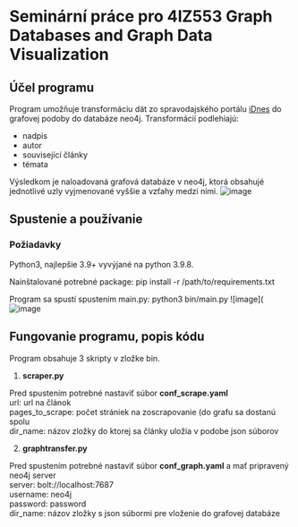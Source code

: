 # Seminární práce pro 4IZ553 Graph Databases and Graph Data Visualization

## Účel programu

Program umožňuje transformáciu dát zo spravodajského portálu [iDnes](https://www.iDnes.cz/) do grafovej podoby do databáze neo4j. Transformácií podlehiajú:

- nadpis
- autor
- související články
- témata

Výsledkom je naloadovaná grafová databáze v neo4j, ktorá obsahujé jednotlivé uzly vyjmenované vyššie a vzťahy medzi nimi.
![image](https://user-images.githubusercontent.com/61296627/141763100-cf484c53-e69c-4706-a550-3e3d147d08d5.png)

## Spustenie a používanie

### Požiadavky
Python3, najlepšie 3.9+ vyvýjané na python 3.9.8.

Nainštalované potrebné package: pip install -r /path/to/requirements.txt

Program sa spustí spustením main.py: python3 bin/main.py
![image](![image](https://user-images.githubusercontent.com/61296627/142956519-2039b77a-2bee-4c59-af31-ee06c46f0e50.png)


## Fungovanie programu, popis kódu
Program obsahuje 3 skripty v zložke bin. 
1) **scraper.py**

Pred spustením potrebné nastaviť súbor **conf_scrape.yaml**\
url: url na článok\
pages_to_scrape: počet strániek na zoscrapovanie (do grafu sa dostanú spolu\
dir_name: názov zložky do ktorej sa články uložia v podobe json súborov

2) **graphtransfer.py**

Pred spustením potrebné nastaviť súbor **conf_graph.yaml** a mať pripravený neo4j server\
server: bolt://localhost:7687\
username: neo4j\
password: password\
dir_name: názov zložky s json súbormi pre vloženie do grafovej databáze
